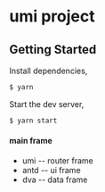 # umi project

## Getting Started

Install dependencies,

```bash
$ yarn
```

Start the dev server,

```bash
$ yarn start
```

#### main frame

- umi -- router frame
- antd -- ui frame
- dva -- data frame